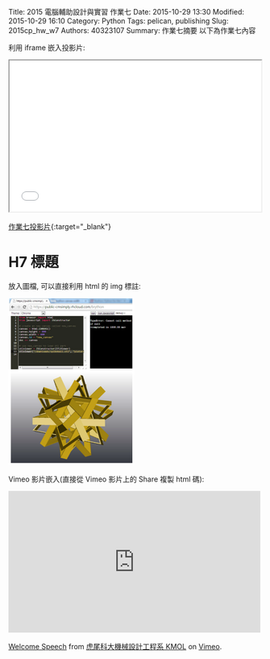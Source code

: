 Title: 2015  電腦輔助設計與實習 作業七
Date: 2015-10-29 13:30
Modified: 2015-10-29 16:10
Category: Python
Tags: pelican, publishing
Slug: 2015cp_hw_w7
Authors: 40323107
Summary: 作業七摘要
以下為作業七內容

利用 iframe 嵌入投影片:

<iframe src="simplest7.html" width="500" height="300"></iframe>

[作業七投影片](simplest7.html){:target="_blank"}

H7 標題
============

放入圖檔, 可以直接利用 html 的 img 標註:

<img src="images/3d_parts_viewer.png" width="250" alt="3D 零件檢視"></img>

Vimeo 影片嵌入(直接從 Vimeo 影片上的 Share 複製 html 碼):

<iframe src="https://player.vimeo.com/video/137724068" width="500" height="281" frameborder="0" webkitallowfullscreen mozallowfullscreen allowfullscreen></iframe> <p><a href="https://vimeo.com/137724068">Welcome Speech</a> from <a href="https://vimeo.com/user24079973">虎尾科大機械設計工程系 KMOL</a> on <a href="https://vimeo.com">Vimeo</a>.</p>
